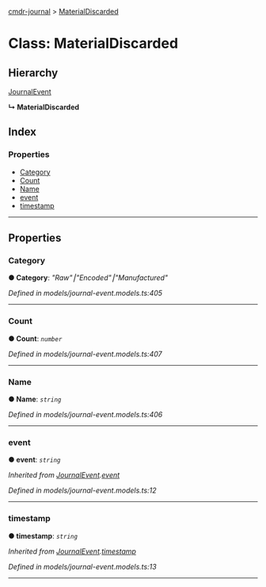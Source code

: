 [cmdr-journal](../README.md) > [MaterialDiscarded](../classes/materialdiscarded.md)



# Class: MaterialDiscarded

## Hierarchy


 [JournalEvent](journalevent.md)

**↳ MaterialDiscarded**







## Index

### Properties

* [Category](materialdiscarded.md#category)
* [Count](materialdiscarded.md#count)
* [Name](materialdiscarded.md#name)
* [event](materialdiscarded.md#event)
* [timestamp](materialdiscarded.md#timestamp)



---
## Properties
<a id="category"></a>

###  Category

**●  Category**:  *"Raw"⎮"Encoded"⎮"Manufactured"* 

*Defined in models/journal-event.models.ts:405*





___

<a id="count"></a>

###  Count

**●  Count**:  *`number`* 

*Defined in models/journal-event.models.ts:407*





___

<a id="name"></a>

###  Name

**●  Name**:  *`string`* 

*Defined in models/journal-event.models.ts:406*





___

<a id="event"></a>

###  event

**●  event**:  *`string`* 

*Inherited from [JournalEvent](journalevent.md).[event](journalevent.md#event)*

*Defined in models/journal-event.models.ts:12*





___

<a id="timestamp"></a>

###  timestamp

**●  timestamp**:  *`string`* 

*Inherited from [JournalEvent](journalevent.md).[timestamp](journalevent.md#timestamp)*

*Defined in models/journal-event.models.ts:13*





___


